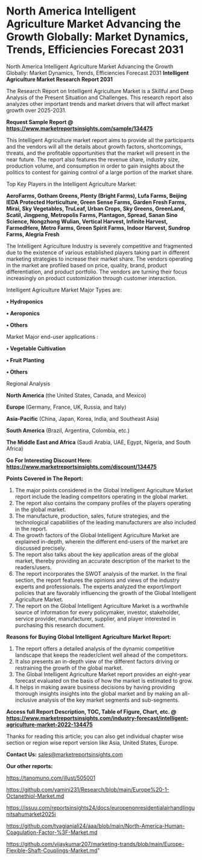 # North America Intelligent Agriculture Market Advancing the Growth Globally: Market Dynamics, Trends, Efficiencies Forecast 2031
North America Intelligent Agriculture Market Advancing the Growth Globally: Market Dynamics, Trends, Efficiencies Forecast 2031
<strong>Intelligent Agriculture Market Research Report 2031</strong>

The Research Report on Intelligent Agriculture Market is a Skillful and Deep Analysis of the Present Situation and Challenges. This research report also analyzes other important trends and market drivers that will affect market growth over 2025-2031.

<strong>Request Sample Report @ <a href=https://www.marketreportsinsights.com/sample/134475>https://www.marketreportsinsights.com/sample/134475</a></strong>

This Intelligent Agriculture market report aims to provide all the participants and the vendors will all the details about growth factors, shortcomings, threats, and the profitable opportunities that the market will present in the near future. The report also features the revenue share, industry size, production volume, and consumption in order to gain insights about the politics to contest for gaining control of a large portion of the market share.

Top Key Players in the Intelligent Agriculture Market:

<strong>AeroFarms, Gotham Greens, Plenty (Bright Farms), Lufa Farms, Beijing IEDA Protected Horticulture, Green Sense Farms, Garden Fresh Farms, Mirai, Sky Vegetables, TruLeaf, Urban Crops, Sky Greens, GreenLand, Scatil, Jingpeng, Metropolis Farms, Plantagon, Spread, Sanan Sino Science, Nongzhong Wulian, Vertical Harvest, Infinite Harvest, FarmedHere, Metro Farms, Green Spirit Farms, Indoor Harvest, Sundrop Farms, Alegria Fresh</strong>

The Intelligent Agriculture Industry is severely competitive and fragmented due to the existence of various established players taking part in different marketing strategies to increase their market share. The vendors operating in the market are profiled based on price, quality, brand, product differentiation, and product portfolio. The vendors are turning their focus increasingly on product customization through customer interaction.

Intelligent Agriculture Market Major Types are:

<strong>• Hydroponics

• Aeroponics

• Others</strong>

Market Major end-user applications :

<strong>• Vegetable Cultivation

• Fruit Planting

• Others</strong>

Regional Analysis

</u><strong><b>North America</b></strong> (the United States, Canada, and Mexico)

<strong><b>Europe </b></strong>(Germany, France, UK, Russia, and Italy)

<strong><b>Asia-Pacific</b></strong> (China, Japan, Korea, India, and Southeast Asia)

<strong><b>South America</b></strong> (Brazil, Argentina, Colombia, etc.)

<strong><b>The Middle East and Africa</b></strong> (Saudi Arabia, UAE, Egypt, Nigeria, and South Africa)

<strong>Go For Interesting Discount Here: <a href=https://www.marketreportsinsights.com/discount/134475>https://www.marketreportsinsights.com/discount/134475</a></strong>

<strong>Points Covered in The Report:</strong>
<ol>
  <li>The major points considered in the Global Intelligent Agriculture Market report include the leading competitors operating in the global market.</li>
  <li>The report also contains the company profiles of the players operating in the global market.</li>
  <li>The manufacture, production, sales, future strategies, and the technological capabilities of the leading manufacturers are also included in the report.</li>
  <li>The growth factors of the Global Intelligent Agriculture Market are explained in-depth, wherein the different end-users of the market are discussed precisely.</li>
  <li>The report also talks about the key application areas of the global market, thereby providing an accurate description of the market to the readers/users.</li>
  <li>The report incorporates the SWOT analysis of the market. In the final section, the report features the opinions and views of the industry experts and professionals. The experts analyzed the export/import policies that are favorably influencing the growth of the Global Intelligent Agriculture Market.</li>
  <li>The report on the Global Intelligent Agriculture Market is a worthwhile source of information for every policymaker, investor, stakeholder, service provider, manufacturer, supplier, and player interested in purchasing this research document.</li>
</ol>
<strong>Reasons for Buying Global Intelligent Agriculture Market Report:</strong>

<ol>
  <li>The report offers a detailed analysis of the dynamic competitive landscape that keeps the reader/client well ahead of the competitors.</li>
  <li>It also presents an in-depth view of the different factors driving or restraining the growth of the global market.</li>
  <li>The Global Intelligent Agriculture Market report provides an eight-year forecast evaluated on the basis of how the market is estimated to grow.</li>
  <li>It helps in making aware business decisions by having providing thorough insights insights into the global market and by making an all-inclusive analysis of the key market segments and sub-segments.</li>
</ol>
<strong>Access full Report Description, TOC, Table of Figure, Chart, etc. @ <a href=https://www.marketreportsinsights.com/industry-forecast/intelligent-agriculture-market-2022-134475>https://www.marketreportsinsights.com/industry-forecast/intelligent-agriculture-market-2022-134475</a></strong>


Thanks for reading this article; you can also get individual chapter wise section or region wise report version like Asia, United States, Europe.

<strong>Contact Us:</strong>
sales@marketreportsinsights.com

<strong>Our other reports:</strong>

<a href=https://tanomuno.com/illust/505001>https://tanomuno.com/illust/505001</a>

<a href=https://github.com/yamini231/Research/blob/main/Europe%20-1-Octanethiol-Market.md>https://github.com/yamini231/Research/blob/main/Europe%20-1-Octanethiol-Market.md</a>

<a href=https://issuu.com/reportsinsights24/docs/europenonresidentialairhandlingunitsahumarket2025i>https://issuu.com/reportsinsights24/docs/europenonresidentialairhandlingunitsahumarket2025i</a>

<a href=https://github.com/tyagianjali24/aaa/blob/main/North-America-Human-Coagulation-Factor-%3F-Market.md>https://github.com/tyagianjali24/aaa/blob/main/North-America-Human-Coagulation-Factor-%3F-Market.md</a>

<a href=https://github.com/vijaykumar207/marketing-trands/blob/main/Europe-Flexible-Shaft-Couplings-Market.md>https://github.com/vijaykumar207/marketing-trands/blob/main/Europe-Flexible-Shaft-Couplings-Market.md</a>"
